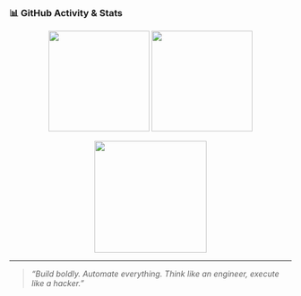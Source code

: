 ### 📊 GitHub Activity & Stats

<p align="center">
  <img height="180" src="https://github-readme-stats.vercel.app/api?username=sugidaffection&show_icons=true&theme=monokai&include_all_commits=true&count_private=true" />
  <img height="180" src="https://github-readme-streak-stats.herokuapp.com/?user=sugidaffection&theme=monokai" />
</p>

<p align="center">
  <img height="200" src="https://github-readme-stats.vercel.app/api/top-langs/?username=sugidaffection&layout=compact&langs_count=10&theme=monokai" />
</p>

---

> *“Build boldly. Automate everything. Think like an engineer, execute like a hacker.”*
